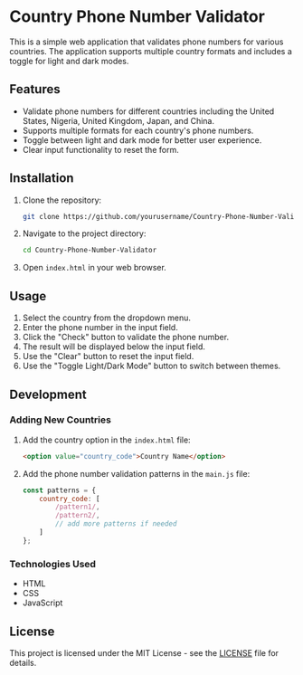 # Country Phone Number Validator

This is a simple web application that validates phone numbers for various countries. The application supports multiple country formats and includes a toggle for light and dark modes.

## Features

- Validate phone numbers for different countries including the United States, Nigeria, United Kingdom, Japan, and China.
- Supports multiple formats for each country's phone numbers.
- Toggle between light and dark mode for better user experience.
- Clear input functionality to reset the form.

## Installation

1. Clone the repository:
    ```sh
    git clone https://github.com/yourusername/Country-Phone-Number-Validator.git
    ```
2. Navigate to the project directory:
    ```sh
    cd Country-Phone-Number-Validator
    ```
3. Open `index.html` in your web browser.

## Usage

1. Select the country from the dropdown menu.
2. Enter the phone number in the input field.
3. Click the "Check" button to validate the phone number.
4. The result will be displayed below the input field.
5. Use the "Clear" button to reset the input field.
6. Use the "Toggle Light/Dark Mode" button to switch between themes.

## Development

### Adding New Countries

1. Add the country option in the `index.html` file:
    ```html
    <option value="country_code">Country Name</option>
    ```
2. Add the phone number validation patterns in the `main.js` file:
    ```javascript
    const patterns = {
        country_code: [
            /pattern1/,
            /pattern2/,
            // add more patterns if needed
        ]
    };
    ```

### Technologies Used

- HTML
- CSS
- JavaScript

## License

This project is licensed under the MIT License - see the [LICENSE](LICENSE) file for details.
